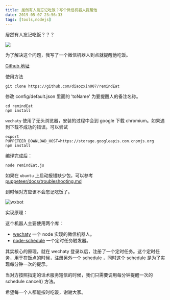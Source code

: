 ```yaml
---
title: 居然有人能忘记吃饭？写个微信机器人提醒他
date: 2019-05-07 23:56:33
tags: [tools,nodejs]
---
```


居然有人忘记吃饭？？？

![](//img.xilidou.com/img/forget.jpg?x-oss-process=image/resize,p_40)

为了解决这个问题，我写了一个微信机器人到点就提醒他吃饭。

<!--more-->

[Github 地址](https://github.com/diaozxin007/remindEat)

使用方法

```shell
git clone https://github.com/diaozxin007/remindEat
```

修改 config/default.json 里面的 'toName' 为要提醒人的备注名称。

```shell
cd remindEat
npm install
```

`wechaty` 使用了无头浏览器，安装的过程中会到 google 下载 chromium。如果遇到下载不成功的错误。可以尝试

```shell
export PUPPETEER_DOWNLOAD_HOST=https://storage.googleapis.com.cnpmjs.org
npm install
```

编译完成后：

```shell
node remindEat.js
```

如果在 `ubuntu` 上启动报错缺少包，可以参考 [puppeteer/docs/troubleshooting.md](https://github.com/GoogleChrome/puppeteer/blob/master/docs/troubleshooting.md)

到时候对方应该不会忘记吃饭了。

![wxbot](//img.xilidou.com/img/wxbot.jpg?x-oss-process=image/resize,p_40)

实现原理：

这个机器人主要使用两个库：

* [wechaty](https://www.npmjs.com/package/wechaty) 一个 node 实现的微信机器人。
* [node-schedule](https://www.npmjs.com/package/node-schedule) 一个定时任务触发器。

其实核心的原理，就在 wechaty 登录以后，注册了一个定时任务。这个定时任务，用于在饭点的时候，注册另外一个 schedule ，同时这个 schedule 是为了实现每分钟一次的提示。

当对方按照指定的话术服务短信的时候，我们只需要调用每分钟提醒一次的 schedule cancel() 方法。

希望每一个人都能按时吃饭，谢谢大家。